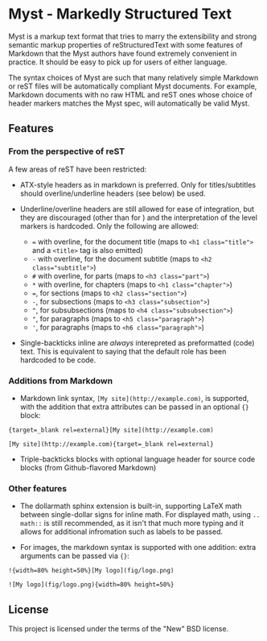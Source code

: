 # Myst - Markedly Structured Text

Myst is a markup text format that tries to marry the extensibility and strong semantic markup properties of reStructuredText with some features of Markdown that the Myst authors have found extremely convenient in practice. It should be easy to pick up for users of either language.

The syntax choices of Myst are such that many relatively simple Markdown or reST files will be automatically compliant Myst documents. For example, Markdown documents with no raw HTML and reST ones whose choice of header markers matches the Myst spec, will automatically be valid Myst.


## Features

### From the perspective of reST

A few areas of reST have been restricted:

* ATX-style headers as in markdown is preferred.  Only for titles/subtitles should overline/underline headers (see below) be used.

* Underline/overline headers are still allowed for ease of integration, but they are discouraged (other than for ) and the interpretation of the level markers is hardcoded. Only the following are allowed:

    - `=` with overline, for the document title (maps to `<h1 class="title">` and a `<title>` tag is also emitted)
    - `-` with overline, for the document subtitle (maps to `<h2 class="subtitle">`)
    - `#` with overline, for parts (maps to `<h3 class="part">`)
    - `*` with overline, for chapters (maps to `<h1 class="chapter">`)
    - `=`, for sections (maps to `<h2 class="section">`)
    - `-`, for subsections (maps to `<h3 class="subsection">`)
    - `^`, for subsubsections (maps to `<h4 class="subsubsection">`)
    - `"`, for paragraphs (maps to `<h5 class="paragraph">`)
    - `'`, for paragraphs (maps to `<h6 class="paragraph">`)

* Single-backticks inline are *always* interepreted as preformatted (code) text. This is equivalent to saying that the default role has been hardcoded to be code.

### Additions from Markdown 

* Markdown link syntax, `[My site](http://example.com)`, is supported, with the addition that extra attributes can be passed in an optional `{}` block:

```
{target=_blank rel=external}[My site](http://example.com)

[My site](http://example.com){target=_blank rel=external}
```

* Triple-backticks blocks with optional language header for source code blocks (from Github-flavored Markdown)

### Other features

* The dollarmath sphinx extension is built-in, supporting LaTeX math between single-dollar signs for inline math. For displayed math, using `.. math::` is still recommended, as it isn't that much more typing and it allows for additional infromation such as labels to be passed.

* For images, the markdown syntax is supported with one addition: extra arguments can be passed via `{}`:

```
!{width=80% height=50%}[My logo](fig/logo.png)

![My logo](fig/logo.png){width=80% height=50%}
```


## License

This project is licensed under the terms of the "New" BSD license.
